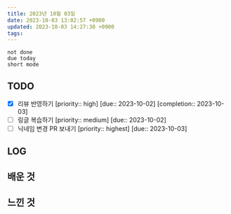 ```yaml
---
title: 2023년 10월 03일
date: 2023-10-03 13:02:57 +0900
updated: 2023-10-03 14:27:30 +0900
tags: 
---
```


```tasks
not done 
due today
short mode
```

## TODO
- [x] 리뷰 반영하기  [priority:: high]  [due:: 2023-10-02]  [completion:: 2023-10-03]
- [ ] 링글 복습하기  [priority:: medium]  [due:: 2023-10-02]
- [ ] 닉네임 변경 PR 보내기  [priority:: highest]  [due:: 2023-10-03]

## LOG

## 배운 것

## 느낀 것